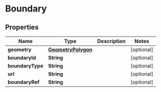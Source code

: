 
# Boundary

## Properties
Name | Type | Description | Notes
------------ | ------------- | ------------- | -------------
**geometry** | [**GeometryPolygon**](GeometryPolygon.md) |  |  [optional]
**boundaryId** | **String** |  |  [optional]
**boundaryType** | **String** |  |  [optional]
**url** | **String** |  |  [optional]
**boundaryRef** | **String** |  |  [optional]



